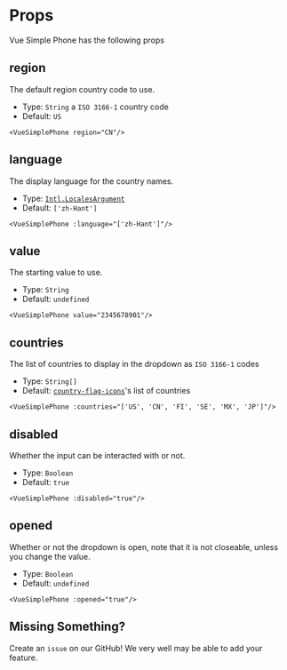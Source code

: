 # Props

Vue Simple Phone has the following props

<script setup>
import '../../src/themes/light.css'
import { useData } from 'vitepress'
import { ref, onMounted } from 'vue'

const { site, theme, page, frontmatter } = useData()
</script>

## region

The default region country code to use.

* Type: `String` a `ISO 3166-1` country code
* Default: `US`

```vue
<VueSimplePhone region="CN"/>
```

<VueSimplePhone region="CN"/>


## language

The display language for the country names.

* Type: [`Intl.LocalesArgument`](https://developer.mozilla.org/en-US/docs/Web/JavaScript/Reference/Global_Objects/Intl/DisplayNames)
* Default: `['zh-Hant']`

```vue
<VueSimplePhone :language="['zh-Hant']"/>
```

<VueSimplePhone :language="['zh-Hant']"/>

## value

The starting value to use.

* Type: `String`
* Default: `undefined`

```vue
<VueSimplePhone value="2345678901"/>
```

<VueSimplePhone value="2345678901"/>

## countries

The list of countries to display in the dropdown as `ISO 3166-1` codes

* Type: `String[]`
* Default: [`country-flag-icons`](https://www.npmjs.com/package/country-flag-icons)'s list of countries

```vue
<VueSimplePhone :countries="['US', 'CN', 'FI', 'SE', 'MX', 'JP']"/>
```

<VueSimplePhone :countries="['US', 'CN', 'FI', 'SE', 'MX', 'JP']"/>

## disabled

Whether the input can be interacted with or not.

* Type: `Boolean`
* Default: `true`

```vue
<VueSimplePhone :disabled="true"/>
```

<VueSimplePhone :disabled="true"/>

## opened

Whether or not the dropdown is open, note that it is not closeable, unless you change the value.

* Type: `Boolean`
* Default: `undefined`

```vue
<VueSimplePhone :opened="true"/>
```

<VueSimplePhone :opened="true" />

<div class="mt-[250px]"></div>

## Missing Something?

Create an <a :href="`${theme.socialLinks.find(social => social.icon === 'github').link}/issues`" target="_blank" rel="noreferrer">`issue`</a> on our GitHub! We very well may be able to add your feature.
